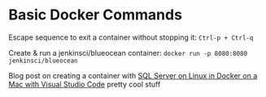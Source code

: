 # Basic Docker Commands

Escape sequence to exit a container without stopping it: `Ctrl-p + Ctrl-q`

Create & run a jenkinsci/blueocean container: `docker run -p 8080:8080 jenkinsci/blueocean`

Blog post on creating a container with [SQL Server on Linux in Docker on a Mac with Visual Studio Code](http://thedatafarm.com/data-access/mashup-sql-server-on-linux-in-docker-on-a-mac-with-visual-studio-code/) pretty cool stuff